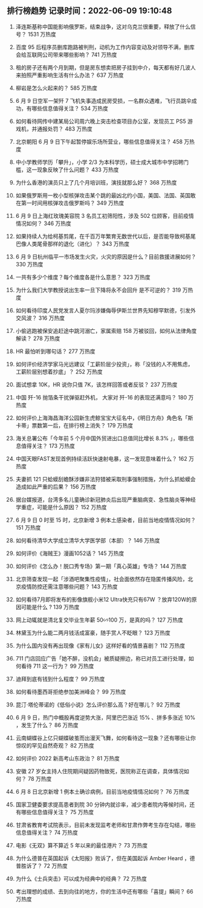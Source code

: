 
## 排行榜趋势 记录时间：2022-06-09 19:10:48
  
  1. 泽连斯基称中国能影响俄罗斯，结束战争，这对乌克兰很重要，释放了什么信号？ 1531 万热度
    
  2. 百度 95 后程序员删库跑路被判刑，动机为工作内容变动及对领导不满，删库会给互联网公司带来哪些影响？ 741 万热度
    
  3. 租的房子还有两个月到期，但是房东想卖把房子挂到中介，每天都有好几波人来拍照严重影响生活有什么办法？ 637 万热度
    
  4. 柳岩是怎么火起来的？ 585 万热度
    
  5. 6 月 9 日空军一架歼 7 飞机失事造成民房受损，一名群众遇难，飞行员跳伞成功，有哪些信息值得关注？ 534 万热度
    
  6. 如何看待网传中建某局公司周六晚上突击检查项目办公室，发现员工 PS5 游戏机，并通报处罚？ 483 万热度
    
  7. 北京朝阳 6 月 9 日下午起暂停娱乐场所营业，哪些信息值得关注？ 458 万热度
    
  8. 中小学教师学历「攀升」，小学 2/3 为本科学历，硕士成大城市中学招聘门槛，这一现象反映了什么问题？ 433 万热度
    
  9. 为什么香港的演员只上了几个月培训班，演技就那么好？ 368 万热度
    
  10. 如果俄罗斯用一枚小型核弹攻击某个跳的最凶北约小国，美国、法国、英国敢在第一时间用核弹攻击俄罗斯吗？ 349 万热度
    
  11. 6 月 9 日上海红玫瑰美容院 3 名员工初筛阳性，涉及 502 位顾客，目前疫情情况如何？ 346 万热度
    
  12. 如果持续人为给柯基剪尾，在千百万年繁育无数世代以后，是否能导致柯基尾巴像人类尾骨那样的退化（进化）？ 343 万热度
    
  13. 6 月 9 日杭州临平一市场发生火灾，火灾的原因是什么？目前救援进展如何？ 330 万热度
    
  14. 一共有多少个维度？每个维度各是什么意思？ 323 万热度
    
  15. 为什么我们大学教授说出生率一旦下降将永不会回升 是不可逆的？ 319 万热度
    
  16. 如何看待印度人民党发言人夏尔玛涉嫌侮辱伊斯兰世界先知穆罕默德，引发外交风波？ 316 万热度
    
  17. 小偷逃跑被保安追赶途中跳河溺亡，家属索赔 158 万被驳回，如何从法律角度解读？ 278 万热度
    
  18. HR 最怕听到哪句话？ 277 万热度
    
  19. 如何评价经济学家马光远建议「工薪阶层少投资」，称「没钱的人不用焦虑，工薪阶层别想着抄底」？ 252 万热度
    
  20. 面试想拿 10K，HR 说你只值 7K，该怎样回答或者反驳？ 237 万热度
    
  21. 中国 歼-16 抛箔条干扰弹驱赶外机， 大家对 歼-16 的表现还满意吗？ 180 万热度
    
  22. 如何评价上海海昌海洋公园新生虎鲸宝宝大征名中，《明日方舟》角色名「斯卡蒂」票数第一后，在排行榜上消失？ 179 万热度
    
  23. 海关总署公布「今年前 5 个月中国外贸进出口总值同比增长 8.3% 」，哪些信息值得关注？ 173 万热度
    
  24. 中国天眼FAST发现首例持续活跃快速射电暴，这一发现意味着什么？ 162 万热度
    
  25. 夫妻抓 121 只蛤蟆刮蟾酥涉嫌非法狩猎被采取刑事强制措施，为什么抓蛤蟆会造成如此严重的后果？ 156 万热度
    
  26. 据台媒报道，台湾多名儿童确诊新冠肺炎后出现严重脑病变、急性脑炎等神经学重症，可能是什么原因？ 152 万热度
    
  27. 6 月 9 日 0 时至 15 时，北京新增 3 例本土感染者，目前当地疫情情况如何？ 151 万热度
    
  28. 如何看待清华大学成立清华大学医学部（本部）？ 146 万热度
    
  29. 如何评价《海贼王》漫画1052话？ 145 万热度
    
  30. 如何评价《怎么办！脱口秀专场》第一期「真心英雄」专场？ 144 万热度
    
  31. 北京筛查发现一起「涉酒吧聚集性疫情」，社会面依然存在隐匿传播风险，北京疫情防控还需注意哪些问题？ 143 万热度
    
  32. 如何看待7月即将发布的影像旗舰小米12 Ultra快充只有67W ？放弃120W的原因可能是什么 ? 139 万热度
    
  33. 网上动辄就是清北复交毕业生年薪 50∽100 万，是真的吗？ 127 万热度
    
  34. 林黛玉为什么能二两月钱活成富豪，随手赏人不眨眼？ 123 万热度
    
  35. 为什么国内没有再出现像《家有儿女》这样好看的情景喜剧？ 112 万热度
    
  36. 711 门店回应广告「她不醉，没机会」被质疑擦边，称已对员工进行处理，如何看待 711 这一行为？ 99 万热度
    
  37. 迪拜到底有钱到什么程度？ 99 万热度
    
  38. 如何看待墨西哥拒绝参加美洲峰会？ 99 万热度
    
  39. 昆汀·塔伦蒂诺的《低俗小说》怎么评价那么高？好在哪儿？ 92 万热度
    
  40. 6 月 9 日，热门中概股再度逆势大涨，阿里巴巴涨近 15% 、拼多多涨近 10% ，发生了什么？ 86 万热度
    
  41. 云南蝴蝶谷上亿只蝴蝶破茧而出漫天飞舞，如何看待这一现象？还有哪些让你惊叹的罕见自然奇观？ 82 万热度
    
  42. 如何评价 2022 新高考山东政治？ 81 万热度
    
  43. 安徽 27 岁女主持人住院期间疑因药物致死，医院称正在调查，具体情况如何？ 78 万热度
    
  44. 6 月 8 日北京新增 1 例本土确诊病例，目前当地疫情情况如何？ 76 万热度
    
  45. 国家卫健委要求提高患者到院 30 分钟内就诊率，减少患者院内等候时间，还有哪些信息值得关注？ 75 万热度
    
  46. 甘肃省教育考试院表示，目前未发现监考老师和甘肃作弊考生存在勾结，哪些信息值得关注？ 74 万热度
    
  47. 电影《无双》算不算近 5 年以来的最佳港片？ 73 万热度
    
  48. 为什么德普在英国起诉《太阳报》败诉了，但在美国起诉 Amber Heard ，德普胜诉了？ 72 万热度
    
  49. 为什么《士兵突击》可以成为经典中的经典？ 72 万热度
    
  50. 考出理想的成绩、去到向往的地方，你的生活中还有哪些「喜提」瞬间？ 66 万热度
    